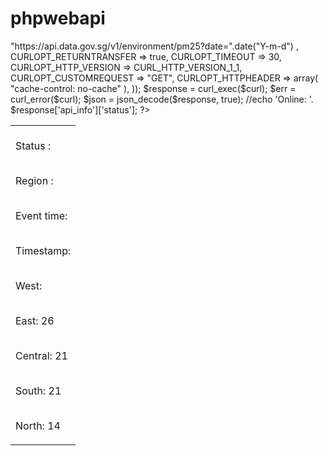 # phpwebapi

<?php
$curl = curl_init();

curl_setopt_array($curl, array(
  CURLOPT_URL => "https://api.data.gov.sg/v1/environment/pm25?date=".date("Y-m-d") ,
  CURLOPT_RETURNTRANSFER => true,
  CURLOPT_TIMEOUT => 30,
  CURLOPT_HTTP_VERSION => CURL_HTTP_VERSION_1_1,
  CURLOPT_CUSTOMREQUEST => "GET",
  CURLOPT_HTTPHEADER => array(
    "cache-control: no-cache"
  ),
));

$response = curl_exec($curl);
$err = curl_error($curl);

$json = json_decode($response, true); 
//echo 'Online: '. $response['api_info']['status'];


?> 


<html> 
<head> 
    <meta http-equiv="Content-Type" content="text/html; charset=utf-8" /> 
</head> 
<body> 
<table>
<tr><td>
<br />Status :
<?php echo $json['api_info']['status']; 
?>

<br />Region :
<?php echo $json['region_metadata'][0]['name'] . "-"; 
echo $json['region_metadata'][0]['label_location']['longitude'].","
.$json['region_metadata'][0]['label_location']['latitude']; 
?>

<br />Event time: 
<?php
echo $json['items'][0]['update_timestamp']; 
?>
<br />Timestamp: 
<?php
echo $json['items'][0]['timestamp']; 
?>
<br />West: 
<?php 
echo $json['items'][0]['readings']['pm25_one_hourly']['west']; 
?>
<br />East: 26
<?php 
echo $json['items'][0]['readings']['pm25_one_hourly']['east']; 
?>
<br />Central: 21
<?php 
echo $json['items'][0]['readings']['pm25_one_hourly']['central']; 
?>
<br />South: 21
<?php 
echo $json['items'][0]['readings']['pm25_one_hourly']['south']; 
?>
<br />North: 14
<?php 
echo $json['items'][0]['readings']['pm25_one_hourly']['north']; 
?>


</td>
</tr>
</table>

<?php

//echo $response;
//echo $json;


    curl_close($curl);
    
      ?>
  </body> 
</html>
